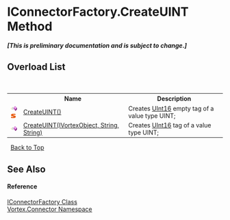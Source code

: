 # IConnectorFactory.CreateUINT Method 
 _**\[This is preliminary documentation and is subject to change.\]**_


## Overload List
&nbsp;<table><tr><th></th><th>Name</th><th>Description</th></tr><tr><td>![Public method](media/pubmethod.gif "Public method")![Static member](media/static.gif "Static member")</td><td><a href="M_Vortex_Connector_IConnectorFactory_CreateUINT.md">CreateUINT()</a></td><td>
Creates <a href="http://msdn2.microsoft.com/en-us/library/s6eyk10z" target="_blank">UInt16</a> empty tag of a value type UINT;</td></tr><tr><td>![Public method](media/pubmethod.gif "Public method")</td><td><a href="M_Vortex_Connector_IConnectorFactory_CreateUINT_1.md">CreateUINT(IVortexObject, String, String)</a></td><td>
Creates <a href="http://msdn2.microsoft.com/en-us/library/s6eyk10z" target="_blank">UInt16</a> tag of a value type UINT;</td></tr></table>&nbsp;
<a href="#iconnectorfactory.createuint-method">Back to Top</a>

## See Also


#### Reference
<a href="T_Vortex_Connector_IConnectorFactory.md">IConnectorFactory Class</a><br /><a href="N_Vortex_Connector.md">Vortex.Connector Namespace</a><br />